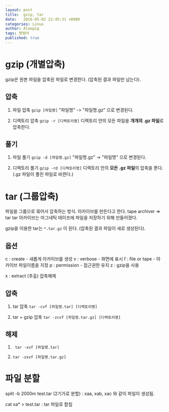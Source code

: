```yaml
---
layout: post
title:  gzip, tar
date:   2016-05-02 22:45:31 +0900
categories: Linux
author: Aloepig
tags: 명령어
published: true
---
```


gzip (개별압축)
===========
gzip은 원본 파일을 압축된 파일로 변경한다.
(압축된 결과 파일만 남는다).

압축
---
1. 파일 압축
`gzip [파일명]`
"파일명" -> "파일명.gz" 으로 변경된다.

2. 디렉토리 압축
`gzip -r [디렉토리명]`
디렉토리 안의 모든 파일을 **개개의 .gz 파일**로 압축한다.

풀기
---
1. 파일 풀기
`gzip -d [파일명.gz]`
"파일명.gz" -> "파일명" 으로 변경된다.

2. 디렉토리 풀기
`gzip -rd [디렉토리명]`
디렉토리 안의 **모든 .gz 파일**의 압축을 푼다.
(.gz 파일이 풀린 파일로 바뀐다.)

tar (그룹압축)
==========
파일을 그룹으로 묶어서 압축하는 방식.
아카이브를 만든다고 한다. tape archiver => tar
tar 아카이브는 마그네틱 테이프에 파일을 저장하기 위해 만들어졌다.

gzip을 이용한 tar는 `*.tar.gz` 이 된다.
(압축된 결과 파일이 새로 생성된다).

옵션
---
c : create - 새롭게 아카이브를 생성
v : verbose - 화면에 표시
f : file or tape - 아카이브 파일이름을 지정
p : permission - 접근권한 유지
z : gzip을 사용

x : extract (추출) 압축해제

압축
----
1. tar 압축
`tar -cvf [파일명.tar] [디렉토리명]`

2. tar + gzip 압축
`tar -zcvf [파일명.tar.gz] [디렉토리명]`

해제
---
1. ` tar -xvf [파일명.tar]`     

2. `tar -zxvf [파일명.tar.gz]`

파일 분할
=====
split -b 2000m test.tar (2기가로 분할)
: xaa, xab, xac 와 같이 파일이 생성됨.

cat xa* > test.tar
: tar 파일로 합침
